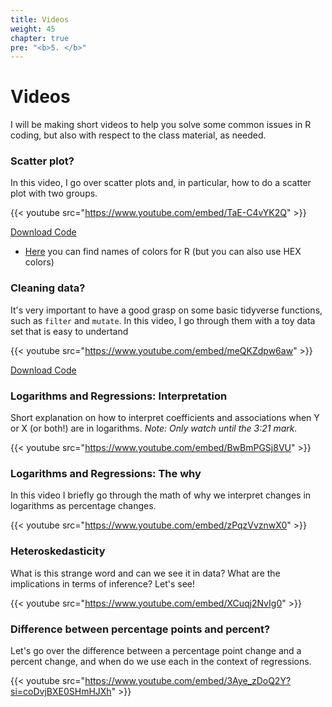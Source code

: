 ```yaml
---
title: Videos
weight: 45
chapter: true
pre: "<b>5. </b>"
---
```


# Videos

I will be making short videos to help you solve some common issues in R coding, but also with respect to the class material, as needed.

### Scatter plot?

In this video, I go over scatter plots and, in particular, how to do a scatter plot with two groups.

{{< youtube src="https://www.youtube.com/embed/TaE-C4vYK2Q" >}}


<a href="https://sta235.netlify.app/Videos/code/week2_code.R" target="_blank" class="btn btn-default">Download Code <i class="fas fa-code"></i></a> 


- [Here](http://www.stat.columbia.edu/~tzheng/files/Rcolor.pdf) you can find names of colors for R (but you can also use HEX colors)


### Cleaning data?

It's very important to have a good grasp on some basic tidyverse functions, such as `filter` and `mutate`. In this video, I go through them with a toy data set that is easy to undertand

{{< youtube src="https://www.youtube.com/embed/meQKZdpw6aw" >}}


<a href="https://sta235.netlify.app/Videos/code/clean_data.R" target="_blank" class="btn btn-default">Download Code <i class="fas fa-code"></i></a> 


### Logarithms and Regressions: Interpretation

Short explanation on how to interpret coefficients and associations when Y or X (or both!) are in logarithms. *Note: Only watch until the 3:21 mark.*

{{< youtube src="https://www.youtube.com/embed/BwBmPGSj8VU" >}}


### Logarithms and Regressions: The why

In this video I briefly go through the math of why we interpret changes in logarithms as percentage changes.

{{< youtube src="https://www.youtube.com/embed/zPqzVvznwX0" >}}


### Heteroskedasticity

What is this strange word and can we see it in data? What are the implications in terms of inference? Let's see!

{{< youtube src="https://www.youtube.com/embed/XCuqj2NvIg0" >}}

### Difference between percentage points and percent?

Let's go over the difference between a percentage point change and a percent change, and when do we use each in the context of regressions.

{{< youtube src="https://www.youtube.com/embed/3Aye_zDoQ2Y?si=coDvjBXE0SHmHJXh" >}}


<!-- ### Matching Example

Let's go through the code for the GOTV matching example!

{{< youtube src="https://www.youtube.com/embed/luE1igeBXLY" >}}


### RDD Example

Let's go through the code for the RDD example for minimum legal drinking age and arrests.

{{< youtube src="https://www.youtube.com/embed/O8zM5OCFlhI" >}}


### Lasso Regression

Here, I go through the code for the in-class activity for Week 11, particularly, the code for Lasso regression.

{{< youtube src="https://www.youtube.com/embed/p9CYtk38lmQ" >}}
 -->